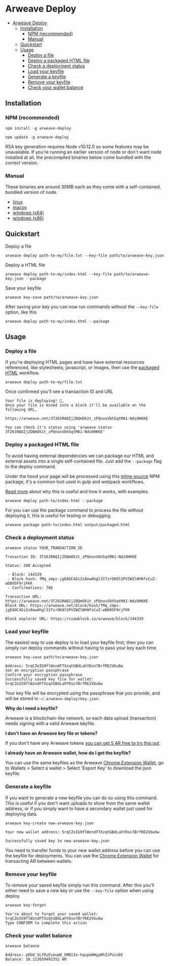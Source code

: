 # Arweave Deploy

- [Arweave Deploy](#arweave-deploy)
  - [Installation](#installation)
    - [NPM (recommended)](#npm-recommended)
    - [Manual](#manual)
  - [Quickstart](#quickstart)
  - [Usage](#usage)
    - [Deploy a file](#deploy-a-file)
    - [Deploy a packaged HTML file](#deploy-a-packaged-html-file)
    - [Check a deployment status](#check-a-deployment-status)
    - [Load your keyfile](#load-your-keyfile)
    - [Generate a keyfile](#generate-a-keyfile)
    - [Remove your keyfile](#remove-your-keyfile)
    - [Check your wallet balance](#check-your-wallet-balance)

## Installation

### NPM (recommended)
```
npm install -g arweave-deploy
```

```
npm update -g arweave-deploy
```

RSA key generation requires Node v10.12.0 so some features may be unavailable. If you're running an earlier versoin of node or don't want node installed at all, the precompiled binaries below come bundled with the correct version.

### Manual

These binaries are around 30MB each as they come with a self-contained, bundled version of node.

- [linux](https://github.com/ArweaveTeam/arweave-deploy/raw/latest/dist/linux/arweave)
- [macos](https://github.com/ArweaveTeam/arweave-deploy/raw/latest/dist/macos/arweave)
- [windows (x64)](https://github.com/ArweaveTeam/arweave-deploy/raw/latest/dist/windows/arweave-x64.exe)
- [windows (x86)](https://github.com/ArweaveTeam/arweave-deploy/raw/latest/dist/windows/arweave-x86.exe)


## Quickstart

Deploy a file

```
arweave deploy path-to-my/file.txt --key-file path/to/arweave-key.json
```

Deploy a HTML file

```
arweave deploy path-to-my/index.html --key-file path/to/arweave-key.json --package
```

Save your keyfile
```
arweave key-save path/to/arweave-key.json
```

After saving your key you can now run commands without the `--key-file` option, like this

```
arweave deploy path-to-my/index.html --package
```

## Usage

### Deploy a file

If you're deploying HTML pages and have have external resources referenced, like stylesheets, javascript, or images, then use the [packaged HTML](#deploy-a-packaged-html-file) workflow.

```
arweave deploy path-to-my/file.txt
```
Once confirmed you'll see a transaction ID and URL
```
Your file is deploying! 🚀,
Once your file is mined into a block it'll be available on the following URL,

https://arweave.net/3T261RAQIj2DQmOk1t_zPQnoxVbh5qtMA1-NdzOHKKE

You can check it's status using 'arweave status 3T261RAQIj2DQmOk1t_zPQnoxVbh5qtMA1-NdzOHKKE'
```

### Deploy a packaged HTML file

To avoid having external dependencies we can package our HTML and external assets into a single self-contained file. Just add the `--package` flag to the deploy command.

Under the hood your page will be processed using this [inline-source](https://www.npmjs.com/package/inline-source) NPM package, it's a common tool used in gulp and webpack workflows.

[Read more](docs/packaging.md#the-problem) about why this is useful and how it works, with examples.

```
arweave deploy path-to/index.html --package
```

For you can use the package command to process the file without deploying it, this is useful for testing or debugging.

```
arweave package path-to/index.html output/packaged.html
```

### Check a deployment status

```
arweave status YOUR_TRANSACTION_ID
```

```
Trasaction ID: 3T261RAQIj2DQmOk1t_zPQnoxVbh5qtMA1-NdzOHKKE

Status: 200 Accepted

 - Block: 144339
 - Block hash: fMq_zmps-jgEAOC4Gi2s8ewAhgl31TzrOK8lSPVZWZlWhNfxCuZ-wD895F9rjFKK
 - Confirmations: 786

Transaction URL: https://arweave.net/3T261RAQIj2DQmOk1t_zPQnoxVbh5qtMA1-NdzOHKKE
Block URL: https://arweave.net/block/hash/fMq_zmps-jgEAOC4Gi2s8ewAhgl31TzrOK8lSPVZWZlWhNfxCuZ-wD895F9rjFKK

Block explorer URL: https://viewblock.io/arweave/block/144339
```

### Load your keyfile

The easiest way to use deploy is to load your keyfile first, then you can simply run deploy commands without having to pass your key each time. 

```
arweave key-save path/to/arweave-key.json
```

```
Address: 5rqCZeIG9flWzndFTXzqtGBdLahYDsn7BrfRE2Vbu6w
Set an encryption passphrase 
Confirm your encryption passphrase 
Successfully saved key file for wallet: 5rqCZeIG9flWzndFTXzqtGBdLahYDsn7BrfRE2Vbu6w
```

Your key file will be encrypted using the passphrase that you provide, and will be stored in `~/.arweave-deploy/key.json`.

**Why do I need a keyfile?**

Arweave is a blockchain-like network, so each data upload (transaction) needs signing with a valid Arweave keyfile.

**I don't have an Arweave key file or tokens?**

If you don't have any Arweave tokens [you can get 5 AR free to try this out](https://tokens.arweave.org).

**I already have an Arweave wallet, how do I get the keyfile?**

You can use the same keyfiles as the Arweave [Chrome Extension Wallet](https://chrome.google.com/webstore/detail/arweave/iplppiggblloelhoglpmkmbinggcaaoc?hl=en-GB), go to Wallets > Select a wallet > Select 'Export Key' to download the json keyfile.


### Generate a keyfile

If you want to generate a new keyfile you can do so using this command. This is useful if you don't want uploads to show from the same wallet address, or if you simply want to have a secondary wallet just used for deploying data.

```
arweave key-create new-arweave-key.json
```

```
Your new wallet address: 5rqCZeIG9flWzndFTXzqtGBdLahYDsn7BrfRE2Vbu6w

Successfully saved key to new-arweave-key.json
```

You need to transfer funds to your new wallet address before you can use the keyfile for deployments. You can use the [Chrome Extension Wallet](https://chrome.google.com/webstore/detail/arweave/iplppiggblloelhoglpmkmbinggcaaoc?hl=en-GB) for transacting AR between wallets.

### Remove your keyfile

To remove your saved keyfile simply run this command. After this you'll either need to save a new key or use the  `--key-file` option when using deploy.

```
arweave key-forget
```
```
You're about to forget your saved wallet: 5rqCZeIG9flWzndFTXzqtGBdLahYDsn7BrfRE2Vbu6w
Type CONFIRM to complete this action
```

### Check your wallet balance

```
arweave balance
```

```
Address: pEbU_SLfRzEseum0_hMB1Ie-hqvpeHWypRhZiPoioDI
Balance: 10.113659492352 AR
```
